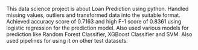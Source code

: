 This  data science project is about Loan Prediction using python.
Handled missing values, outliers and transformed data into the suitable format.
Achieved accuracy score of 0.7163 and high F-1 score of 0.8361 using logistic regression for the prediction model.
Also used various models for prediction like Random Forest Classifier, XGBoost Classifier and SVM. Also used pipelines for using it on other test datasets.
